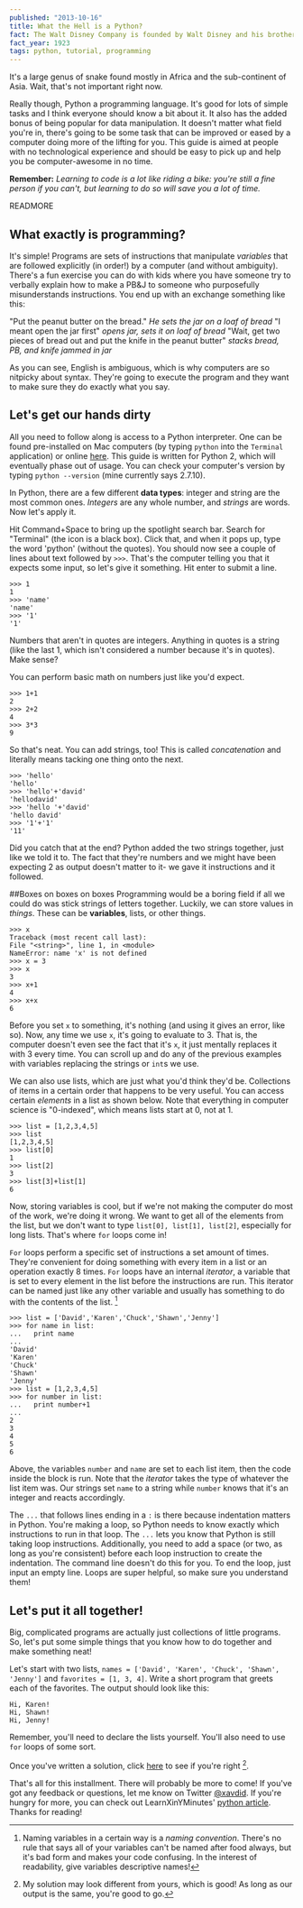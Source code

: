 ```yaml
---
published: "2013-10-16"
title: What the Hell is a Python?
fact: The Walt Disney Company is founded by Walt Disney and his brother, Roy Disney.
fact_year: 1923
tags: python, tutorial, programming
---
```


It's a large genus of snake found mostly in Africa and the sub-continent of Asia. Wait, that's not important right now.

Really though, Python a programming language. It's good for lots of simple tasks and I think everyone should know a bit about it. It also has the added bonus of being popular for data manipulation. It doesn't matter what field you're in, there's going to be some task that can be improved or eased by a computer doing more of the lifting for you. This guide is aimed at people with no technological experience and should be easy to pick up and help you be computer-awesome in no time.

__Remember:__ _Learning to code is a lot like riding a bike: you're still a fine person if you can't, but learning to do so will save you a lot of time._

READMORE

## What exactly is programming?
It's simple! Programs are sets of instructions that manipulate _variables_ that are followed explicitly (in order!) by a computer (and without ambiguity). There's a fun exercise you can do with kids where you have someone try to verbally explain how to make a PB&J to someone who purposefully misunderstands instructions. You end up with an exchange something like this:

"Put the peanut butter on the bread." _He sets the jar on a loaf of bread_
"I meant open the jar first" _opens jar, sets it on loaf of bread_
"Wait, get two pieces of bread out and put the knife in the peanut butter" _stacks bread, PB, and knife jammed in jar_

As you can see, English is ambiguous, which is why computers are so nitpicky about syntax. They're going to execute the program and they want to make sure they do exactly what you say.

## Let's get our hands dirty

All you need to follow along is access to a Python interpreter. One can be found pre-installed on Mac computers (by typing `python` into the `Terminal` application) or online [here](https://repl.it/languages/python). This guide is written for Python 2, which will eventually phase out of usage. You can check your computer's version by typing `python --version` (mine currently says 2.7.10).

In Python, there are a few different __data types__: integer and string are the most common ones. _Integers_ are any whole number, and _strings_ are words. Now let's apply it.

Hit Command+Space to bring up the spotlight search bar. Search for "Terminal" (the icon is a black box). Click that, and when it pops up, type the word 'python' (without the quotes). You should now see a couple of lines about text followed by `>>>`. That's the computer telling you that it expects some input, so let's give it something. Hit enter to submit a line.

```
>>> 1
1
>>> 'name'
'name'
>>> '1'
'1'
```

Numbers that aren't in quotes are integers. Anything in quotes is a string (like the last 1, which isn't considered a number because it's in quotes). Make sense?

You can perform basic math on numbers just like you'd expect.

```
>>> 1+1
2
>>> 2+2
4
>>> 3*3
9
```

So that's neat. You can add strings, too! This is called _concatenation_ and literally means tacking one thing onto the next.

```
>>> 'hello'
'hello'
>>> 'hello'+'david'
'hellodavid'
>>> 'hello '+'david'
'hello david'
>>> '1'+'1'
'11'
```

Did you catch that at the end? Python added the two strings together, just like we told it to. The fact that they're numbers and we might have been expecting 2 as output doesn't matter to it- we gave it instructions and it followed.

##Boxes on boxes on boxes
Programming would be a boring field if all we could do was stick strings of letters together. Luckily, we can store values in _things_. These can be __variables__, lists, or other things.

```
>>> x
Traceback (most recent call last):
File "<string>", line 1, in <module>
NameError: name 'x' is not defined
>>> x = 3
>>> x
3
>>> x+1
4
>>> x+x
6
```

Before you set `x` to something, it's nothing (and using it gives an error, like so). Now, any time we use `x`, it's going to evaluate to 3. That is, the computer doesn't even see the fact that it's `x`, it just mentally replaces it with 3 every time. You can scroll up and do any of the previous examples with variables replacing the strings or `int`s we use.

We can also use lists, which are just what you'd think they'd be. Collections of items in a certain order that happens to be very useful. You can access certain _elements_ in a list as shown below. Note that everything in computer science is "0-indexed", which means lists start at 0, not at 1.

```
>>> list = [1,2,3,4,5]
>>> list
[1,2,3,4,5]
>>> list[0]
1
>>> list[2]
3
>>> list[3]+list[1]
6
```

Now, storing variables is cool, but if we're not making the computer do most of the work, we're doing it wrong. We want to get all of the elements from the list, but we don't want to type `list[0], list[1], list[2]`, especially for long lists. That's where `for` loops come in!

`For` loops perform a specific set of instructions a set amount of times. They're convenient for doing something with every item in a list or an operation exactly 8 times. `For` loops have an internal _iterator_, a variable that is set to every element in the list before the instructions are run. This iterator can be named just like any other variable and usually has something to do with the contents of the list. [^1]

```
>>> list = ['David','Karen','Chuck','Shawn','Jenny']
>>> for name in list:
...   print name
...
'David'
'Karen'
'Chuck'
'Shawn'
'Jenny'
>>> list = [1,2,3,4,5]
>>> for number in list:
...   print number+1
...
2
3
4
5
6
```

Above,  the variables `number` and `name` are set to each list item, then the code inside the block is run. Note that the _iterator_ takes the type of whatever the list item was. Our strings set `name` to a string while `number` knows that it's an integer and reacts accordingly.

The `...` that follows lines ending in a `:` is there because indentation matters in Python. You're making a loop, so Python needs to know exactly which instructions to run in that loop. The `...` lets you know that Python is still taking loop instructions. Additionally, you need to add a space (or two, as long as you're consistent) before each loop instruction to create the indentation. The command line doesn't do this for you. To end the loop, just input an empty line. Loops are super helpful, so make sure you understand them!

## Let's put it all together!
Big, complicated programs are actually just collections of little programs. So, let's put some simple things that you know how to do together and make something neat!

Let's start with two lists, `names = ['David', 'Karen', 'Chuck', 'Shawn', 'Jenny']` and `favorites = [1, 3, 4]`. Write a short program that greets each of the favorites. The output should look like this:

```
Hi, Karen!
Hi, Shawn!
Hi, Jenny!
```

Remember, you'll need to declare the lists yourself. You'll also need to use `for` loops of some sort.

Once you've written a solution, click [here](https://gist.github.com/xavdid/c606cca34aa996b4f20f3ad097ace8f1) to see if you're right [^2].

That's all for this installment. There will probably be more to come! If you've got any feedback or questions, let me know on Twitter [@xavdid](https://twitter.com/xavdid). If you're hungry for more, you can check out LearnXinYMinutes' [python article](https://learnxinyminutes.com/docs/python/). Thanks for reading!

[^1]: Naming variables in a certain way is a _naming convention_. There's no rule that says all of your variables can't be named after food always, but it's bad form and makes your code confusing. In the interest of readability, give variables descriptive names!

[^2]: My solution may look different from yours, which is good! As long as our output is the same, you're good to go.
